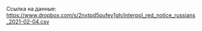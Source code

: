 Ссылка на данные: https://www.dropbox.com/s/2nxtpd5pufev1gh/interpol_red_notice_russians_2021-02-04.csv
